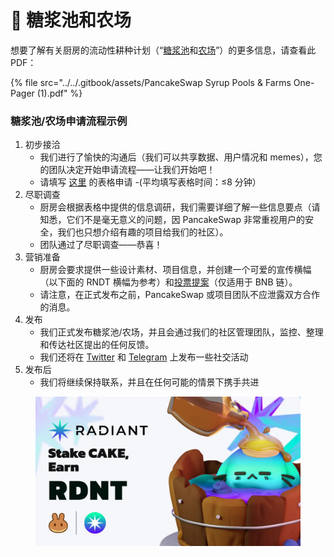 # 🥞 糖浆池和农场

想要了解有关厨房的流动性耕种计划（“[糖浆池](https://pancakeswap.finance/pools)和[农场](https://pancakeswap.finance/farms)”）的更多信息，请查看此 PDF：

{% file src="../../.gitbook/assets/PancakeSwap Syrup Pools & Farms One-Pager (1).pdf" %}

### 糖浆池/农场申请流程示例&#x20;

1. 初步接洽
   * 我们进行了愉快的沟通后（我们可以共享数据、用户情况和 memes），您的团队决定开始申请流程——让我们开始吧！&#x20;
   * 请填写 [这里](https://docs.google.com/forms/d/e/1FAIpQLSf1kMALRQPRp7toeLLHB4opo3TU8K1NPYwaKMy8zGF6RoOgFA/viewform) 的表格申请 -(平均填写表格时间：≤8 分钟）
2. 尽职调查
   * 厨房会根据表格中提供的信息调研，我们需要详细了解一些信息要点（请知悉，它们不是毫无意义的问题，因 PancakeSwap 非常重视用户的安全，我们也只想介绍有趣的项目给我们的社区）。
   * 团队通过了尽职调查——恭喜！
3. 营销准备
   * 厨房会要求提供一些设计素材、项目信息，并创建一个可爱的宣传横幅 （以下面的 RNDT 横幅为参考）和[投票提案](https://pancakeswap.finance/voting/proposal/0xffda6f8b092472c5ff034e97624cf473f6c17611857ff250d6a5a910351be535)（仅适用于 BNB 链）。
   * 请注意，在正式发布之前，PancakeSwap 或项目团队不应泄露双方合作的消息。
4. 发布
   * 我们正式发布糖浆池/农场，并且会通过我们的社区管理团队，监控、整理和传达社区提出的任何反馈。
   * 我们还将在 [Twitter](https://twitter.com/PancakeSwap/status/1620746281588232193) 和 [Telegram](https://t.me/PancakeSwap) 上发布一些社交活动
5. 发布后&#x20;
   * 我们将继续保持联系，并且在任何可能的情景下携手共进

<figure><img src="../../.gitbook/assets/image (13).png" alt=""><figcaption></figcaption></figure>

###

